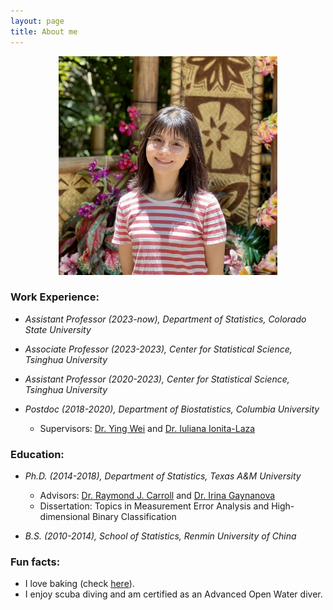 ```yaml
---
layout: page
title: About me
---
```


<div align="center">
  <img src="/img/TianyingWang.jpg" alt="" width="350">
</div>


### Work Experience:

   - _Assistant Professor (2023-now), Department of Statistics, Colorado State University_
         
   - _Associate Professor (2023-2023), Center for Statistical Science, Tsinghua University_
         
   - _Assistant Professor (2020-2023), Center for Statistical Science, Tsinghua University_
         
   - _Postdoc (2018-2020), Department of Biostatistics, Columbia University_   
       - Supervisors: [Dr. Ying Wei](https://yingweistat.com/) and [Dr. Iuliana Ionita-Laza](http://www.columbia.edu/~ii2135/)
       

### Education:

   - _Ph.D. (2014-2018), Department of Statistics, Texas A&M University_   
       - Advisors: [Dr. Raymond J. Carroll](https://www.stat.tamu.edu/~carroll/) and [Dr. Irina Gaynanova](https://irinagain.github.io/)       
       - Dissertation: Topics in Measurement Error Analysis and High-dimensional Binary Classification
              
   - _B.S. (2010-2014), School of Statistics, Renmin University of China_   
 
### Fun facts:

  - I love baking (check [here](https://tianyingw.github.io/Instagram/)).  
  - I enjoy scuba diving and am certified as an Advanced Open Water diver.


